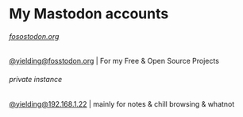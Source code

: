 # My Mastodon accounts

###### [fosostodon.org](https://fostodon.org)

[@yielding@fosstodon.org](https://fosstodon.org/web/@yielding) | For my Free & Open Source Projects

###### private instance
[@yielding@192.168.1.22](https://example.com) | mainly for notes & chill browsing & whatnot
